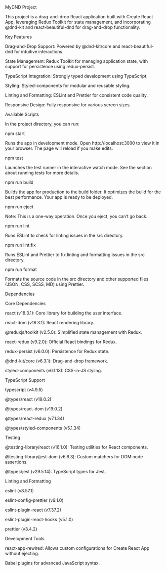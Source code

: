 MyDND Project

This project is a drag-and-drop React application built with Create React App, leveraging Redux Toolkit for state management, and incorporating @dnd-kit and react-beautiful-dnd for drag-and-drop functionality.

Key Features

Drag-and-Drop Support: Powered by @dnd-kit/core and react-beautiful-dnd for intuitive interactions.

State Management: Redux Toolkit for managing application state, with support for persistence using redux-persist.

TypeScript Integration: Strongly typed development using TypeScript.

Styling: Styled-components for modular and reusable styling.

Linting and Formatting: ESLint and Prettier for consistent code quality.

Responsive Design: Fully responsive for various screen sizes.

Available Scripts

In the project directory, you can run:

npm start

Runs the app in development mode. Open http://localhost:3000 to view it in your browser. The page will reload if you make edits.

npm test

Launches the test runner in the interactive watch mode. See the section about running tests for more details.

npm run build

Builds the app for production to the build folder. It optimizes the build for the best performance. Your app is ready to be deployed.

npm run eject

Note: This is a one-way operation. Once you eject, you can’t go back.

npm run lint

Runs ESLint to check for linting issues in the src directory.

npm run lint:fix

Runs ESLint and Prettier to fix linting and formatting issues in the src directory.

npm run format

Formats the source code in the src directory and other supported files (JSON, CSS, SCSS, MD) using Prettier.

Dependencies

Core Dependencies

react (v18.3.1): Core library for building the user interface.

react-dom (v18.3.1): React rendering library.

@reduxjs/toolkit (v2.5.0): Simplified state management with Redux.

react-redux (v9.2.0): Official React bindings for Redux.

redux-persist (v6.0.0): Persistence for Redux state.

@dnd-kit/core (v6.3.1): Drag-and-drop framework.

styled-components (v6.1.13): CSS-in-JS styling.

TypeScript Support

typescript (v4.9.5)

@types/react (v19.0.2)

@types/react-dom (v19.0.2)

@types/react-redux (v7.1.34)

@types/styled-components (v5.1.34)

Testing

@testing-library/react (v16.1.0): Testing utilities for React components.

@testing-library/jest-dom (v6.6.3): Custom matchers for DOM node assertions.

@types/jest (v29.5.14): TypeScript types for Jest.

Linting and Formatting

eslint (v8.57.1)

eslint-config-prettier (v9.1.0)

eslint-plugin-react (v7.37.2)

eslint-plugin-react-hooks (v5.1.0)

prettier (v3.4.2)

Development Tools

react-app-rewired: Allows custom configurations for Create React App without ejecting.

Babel plugins for advanced JavaScript syntax.

